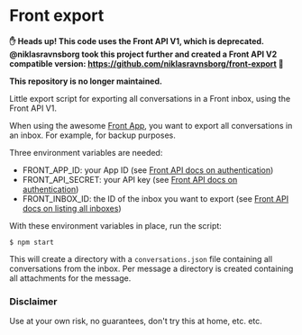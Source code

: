 # Front export

**:hand: Heads up! This code uses the Front API V1, which is deprecated. @niklasravnsborg took this project further and created a Front API V2 compatible version: https://github.com/niklasravnsborg/front-export :tada:**

**This repository is no longer maintained.**


Little export script for exporting all conversations in a Front inbox, using the Front API V1.

When using the awesome [Front App](https://frontapp.com/), you want to export all conversations in an inbox. For example, for backup purposes.

Three environment variables are needed:

- FRONT_APP_ID: your App ID (see [Front API docs on authentication](http://docs.frontapp.com/docs/public-api#authentication))
- FRONT_API_SECRET: your API key (see [Front API docs on authentication](http://docs.frontapp.com/docs/public-api#authentication))
- FRONT_INBOX_ID: the ID of the inbox you want to export (see [Front API docs on listing all inboxes](http://docs.frontapp.com/docs/list-all-inboxes))

With these environment variables in place, run the script:

```$ npm start```

This will create a directory with a `conversations.json` file containing all conversations from the inbox. Per message a directory is created containing all attachments for the message.

### Disclaimer

Use at your own risk, no guarantees, don't try this at home, etc. etc.
